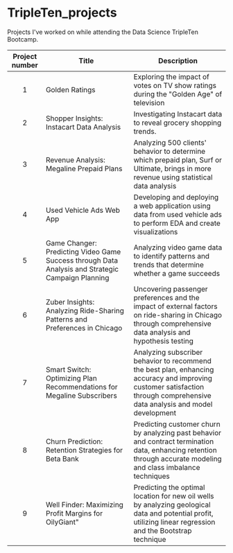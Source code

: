 # TripleTen_projects
Projects I've worked on while attending the Data Science TripleTen Bootcamp.

| Project number | Title | Description |
| :-----------: | ----------- |----------- |
| 1 | Golden Ratings | Exploring the impact of votes on TV show ratings during the "Golden Age" of television |
| 2 | Shopper Insights: Instacart Data Analysis | Investigating Instacart data to reveal grocery shopping trends.|
| 3 | Revenue Analysis: Megaline Prepaid Plans | Analyzing 500 clients' behavior to determine which prepaid plan, Surf or Ultimate, brings in more revenue using statistical data analysis |
| 4 | Used Vehicle Ads Web App | Developing and deploying a web application using data from used vehicle ads to perform EDA and create visualizations |
| 5 | Game Changer: Predicting Video Game Success through Data Analysis and Strategic Campaign Planning| Analyzing video game data to identify patterns and trends that determine whether a game succeeds |
| 6 | Zuber Insights: Analyzing Ride-Sharing Patterns and Preferences in Chicago | Uncovering passenger preferences and the impact of external factors on ride-sharing in Chicago through comprehensive data analysis and hypothesis testing |
| 7 | Smart Switch: Optimizing Plan Recommendations for Megaline Subscribers | Analyzing subscriber behavior to recommend the best plan, enhancing accuracy and improving customer satisfaction through comprehensive data analysis and model development |
| 8 | Churn Prediction: Retention Strategies for Beta Bank | Predicting customer churn by analyzing past behavior and contract termination data, enhancing retention through accurate modeling and class imbalance techniques |
| 9 | Well Finder: Maximizing Profit Margins for OilyGiant" | Predicting the optimal location for new oil wells by analyzing geological data and potential profit, utilizing linear regression and the Bootstrap technique |

